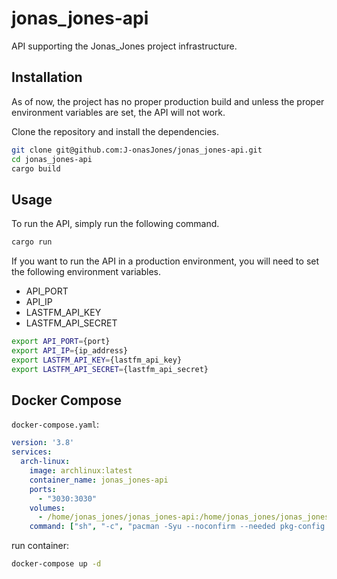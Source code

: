 # jonas_jones-api

API supporting the Jonas_Jones project infrastructure.

## Installation

As of now, the project has no proper production build and unless the proper environment variables are set, the API will not work.


Clone the repository and install the dependencies.
```bash
git clone git@github.com:J-onasJones/jonas_jones-api.git
cd jonas_jones-api
cargo build
```

## Usage

To run the API, simply run the following command.
```bash
cargo run
```

If you want to run the API in a production environment, you will need to set the following environment variables.

- API_PORT
- API_IP
- LASTFM_API_KEY
- LASTFM_API_SECRET

```bash
export API_PORT={port}
export API_IP={ip_address}
export LASTFM_API_KEY={lastfm_api_key}
export LASTFM_API_SECRET={lastfm_api_secret}
```

## Docker Compose

`docker-compose.yaml`:
```yaml
version: '3.8'
services:
  arch-linux:
    image: archlinux:latest
    container_name: jonas_jones-api
    ports:
      - "3030:3030"
    volumes:
      - /home/jonas_jones/jonas_jones-api:/home/jonas_jones/jonas_jones-api
    command: ["sh", "-c", "pacman -Syu --noconfirm --needed pkg-config openssl cargo && cd /home/jonas_jones/jonas_jones-api && /usr/bin/cargo run"]
```

run container:
```sh
docker-compose up -d
```
